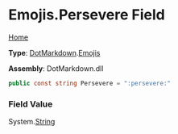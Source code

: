 # Emojis\.Persevere Field

[Home](../../../README.md)

**Type**: [DotMarkdown](../../README.md)\.[Emojis](../README.md)

**Assembly**: DotMarkdown\.dll

```csharp
public const string Persevere = ":persevere:"
```

### Field Value

System\.[String](https://docs.microsoft.com/en-us/dotnet/api/system.string)